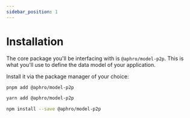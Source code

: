 ```yaml
---
sidebar_position: 1
---
```


# Installation

The core package you'll be interfacing with is `@aphro/model-p2p`. This is what you'll use to define the data model of your application.

Install it via the package manager of your choice:

```bash
pnpm add @aphro/model-p2p
```

```bash
yarn add @aphro/model-p2p
```

```bash
npm install --save @aphro/model-p2p
```
